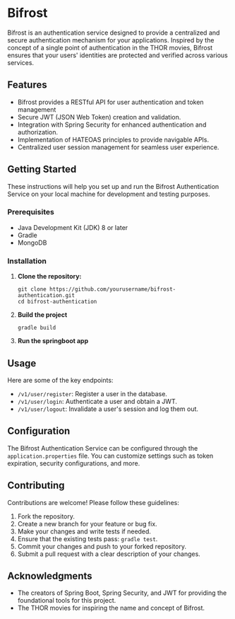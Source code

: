 # Bifrost

Bifrost is an authentication service designed to provide a centralized and secure authentication mechanism for your applications. Inspired by the concept of a single point of authentication in the THOR movies, Bifrost ensures that your users' identities are protected and verified across various services.

## Features

- Bifrost provides a RESTful API for user authentication and token management
- Secure JWT (JSON Web Token) creation and validation.
- Integration with Spring Security for enhanced authentication and authorization.
- Implementation of HATEOAS principles to provide navigable APIs.
- Centralized user session management for seamless user experience.

## Getting Started

These instructions will help you set up and run the Bifrost Authentication Service on your local machine for development and testing purposes.

### Prerequisites

- Java Development Kit (JDK) 8 or later
- Gradle
- MongoDB

### Installation

1. **Clone the repository:**

   ```shell
   git clone https://github.com/yourusername/bifrost-authentication.git
   cd bifrost-authentication

2. **Build the project**
  
   ```shell
   gradle build

3. **Run the springboot app**



## Usage

Here are some of the key endpoints:

- `/v1/user/register`: Register a user in the database.
- `/v1/user/login`: Authenticate a user and obtain a JWT.
- `/v1/user/logout`: Invalidate a user's session and log them out.


## Configuration

The Bifrost Authentication Service can be configured through the `application.properties` file. You can customize settings such as token expiration, security configurations, and more.

## Contributing

Contributions are welcome! Please follow these guidelines:

1. Fork the repository.
2. Create a new branch for your feature or bug fix.
3. Make your changes and write tests if needed.
4. Ensure that the existing tests pass: `gradle test`.
5. Commit your changes and push to your forked repository.
6. Submit a pull request with a clear description of your changes.


## Acknowledgments

- The creators of Spring Boot, Spring Security, and JWT for providing the foundational tools for this project.
- The THOR movies for inspiring the name and concept of Bifrost.

